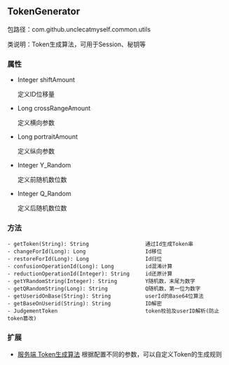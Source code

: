 ## TokenGenerator

包路径：com.github.unclecatmyself.common.utils

类说明：Token生成算法，可用于Session、秘钥等

### 属性

- Integer shiftAmount
    
    定义ID位移量
    
- Long crossRangeAmount

    定义横向参数
    
- Long portraitAmount

    定义纵向参数
    
- Integer Y_Random

    定义前随机数位数
    
- Integer Q_Random

    定义后随机数位数


### 方法

```text
- getToken(String): String                  通过Id生成Token串
- changeForId(Long): Long                   Id移位
- restoreForId(Long): Long                  Id归位
- confusionOperationId(Long): Long          id混淆计算
- reductionOperationId(Integer): String     id还原计算
- getYRandomString(Integer): String         Y随机数，末尾为数字
- getQRandomString(Long): String            Q随机数，第一位为数字
- getUseridOnBase(String): String           userId的Base64位算法
- getBaseOnUserid(String): String           ID解密
- JudgementToken                            token校验及userID解析(防止token篡改)
```

### 扩展

* [服务端 Token生成算法](https://github.com/AwakenCN/InChat/blob/master/src/main/java/com/github/unclecatmyself/common/utils/TokenGenerator.java)
    根据配置不同的参数，可以自定义Token的生成规则
    

